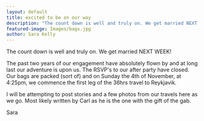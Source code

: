 ```yaml
---
layout: default
title: excited to be on our way
description: "The count down is well and truly on. We get married NEXT WEEK!\_\n\nThe past two years of our engagement have absolutely flown by and at long last our adventure is upon us. The RSVP's to our after party have closed. Our bags are packed (sort of) and on Sunday the 4th of November, at 4:25pm, we commence the first leg of the 36hrs travel to Reykjavik.\_\_\n\nI will be attempting to post stories and a few photos from our travels here as we go. Most likely written by Carl as he is the one with the gift of the gab.\n\n-S"
featured-image: Images/bags.jpg
author: Sara Kelly
---
```


The count down is well and truly on. We get married NEXT WEEK! 

The past two years of our engagement have absolutely flown by and at long last our adventure is upon us. The RSVP's to our after party have closed. Our bags are packed (sort of) and on Sunday the 4th of November, at 4:25pm, we commence the first leg of the 36hrs travel to Reykjavik.  

I will be attempting to post stories and a few photos from our travels here as we go. Most likely written by Carl as he is the one with the gift of the gab.

Sara